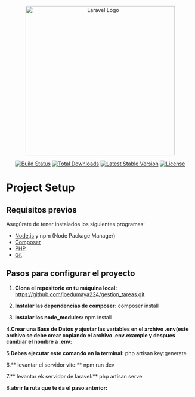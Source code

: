 <p align="center"><a href="https://laravel.com" target="_blank"><img src="https://raw.githubusercontent.com/laravel/art/master/logo-lockup/5%20SVG/2%20CMYK/1%20Full%20Color/laravel-logolockup-cmyk-red.svg" width="400" alt="Laravel Logo"></a></p>

<p align="center">
<a href="https://github.com/laravel/framework/actions"><img src="https://github.com/laravel/framework/workflows/tests/badge.svg" alt="Build Status"></a>
<a href="https://packagist.org/packages/laravel/framework"><img src="https://img.shields.io/packagist/dt/laravel/framework" alt="Total Downloads"></a>
<a href="https://packagist.org/packages/laravel/framework"><img src="https://img.shields.io/packagist/v/laravel/framework" alt="Latest Stable Version"></a>
<a href="https://packagist.org/packages/laravel/framework"><img src="https://img.shields.io/packagist/l/laravel/framework" alt="License"></a>
</p>

# Project Setup

## Requisitos previos

Asegúrate de tener instalados los siguientes programas:

- [Node.js](https://nodejs.org) y npm (Node Package Manager)
- [Composer](https://getcomposer.org)
- [PHP](https://www.php.net)
- [Git](https://git-scm.com)

## Pasos para configurar el proyecto

1. **Clona el repositorio en tu máquina local:**
     https://github.com/joedumaya224/gestion_tareas.git
   

2. **Instalar las dependencias de composer:**
     composer install
   
   
3. **instalar los node_modules:**
     npm install
   
   
4.**Crear una Base de Datos y ajustar las variables en el archivo .env(este archivo se debe crear copiando el archivo .env.example y despues cambiar el nombre a .env:**


5.**Debes ejecutar este comando en la terminal:**
    php artisan key:generate
    
   
 6.** levantar el servidor vite:**
      npm run dev

      
7.** levantar ek servidor de laravel:**
     php artisan serve
     
     
8.**abrir la ruta que te da el paso anterior:**
   
     
      
  

